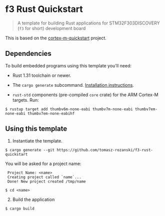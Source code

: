 # f3 Rust Quickstart
> A template for building Rust applications for STM32F303DISCOVERY (`f3` for short) development board

This is based on the [cortex-m-quickstart][original-template] project.

## Dependencies

To build embedded programs using this template you'll need:

- Rust 1.31 toolchain or newer.

- The `cargo generate` subcommand. [Installation
  instructions](https://github.com/ashleygwilliams/cargo-generate#installation).

- `rust-std` components (pre-compiled `core` crate) for the ARM Cortex-M
  targets. Run:

``` console
$ rustup target add thumbv6m-none-eabi thumbv7m-none-eabi thumbv7em-none-eabi thumbv7em-none-eabihf
```

## Using this template

1. Instantiate the template.

``` console
$ cargo generate --git https://github.com/tomasz-rozanski/f3-rust-quickstart
```

You will be asked for a project name:
``` console
 Project Name: <name>
 Creating project called `name`...
 Done! New project created /tmp/name

$ cd <name>
```

2. Build the application

``` console
$ cargo build
```

[original-template]: https://github.com/rust-embedded/cortex-m-quickstart.git